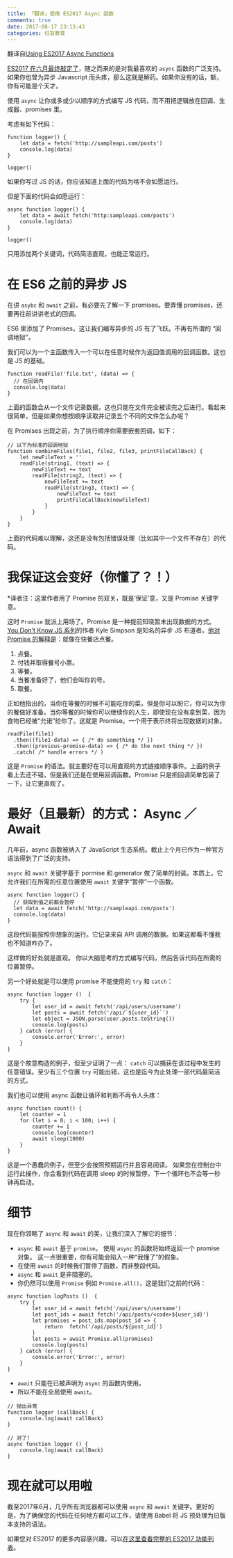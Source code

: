 ```yaml
---
title: 「翻译」使用 ES2017 Async 函数
comments: true
date: 2017-08-17 23:13:43
categories: 扫盲教育
---
```

翻译自[Using ES2017 Async Functions](https://css-tricks.com/using-es2017-async-functions/)

[ES2017 在六月最终敲定了](https://github.com/tc39/proposals/blob/master/finished-proposals.md)，随之而来的是对我最喜欢的 `async` 函数的广泛支持。如果你也曾为异步 Javascript 而头疼，那么这就是解药。如果你没有的话，额，你有可能是个天才。

使用 `async` 让你或多或少以顺序的方式编写 JS 代码，而不用把逻辑放在回调、生成器、promises 里。

考虑有如下代码：

``` JS
function logger() {
    let data = fetch('http://sampleapi.com/posts')
    console.log(data)
}

logger()
```

如果你写过 JS 的话，你应该知道上面的代码为啥不会如愿运行。

但是下面的代码会如愿运行：

``` JS
async function logger() {
    let data = await fetch('http:sampleapi.com/posts')
    console.log(data)
}

logger()
```

只用添加两个关键词，代码简洁直观，也能正常运行。

# 在 ES6 之前的异步 JS

在讲 `asybc` 和 `await` 之前，有必要先了解一下 promises。要弄懂 promises，还要再往前讲讲老式的回调。

ES6 里添加了 Promises，这让我们编写异步的 JS 有了飞跃。不再有所谓的 “回调地狱”。

我们可以为一个主函数传入一个可以在任意时候作为返回值调用的回调函数。这也是 JS 的基础。

``` JS
function readFile('file.txt', (data) => {
  // 在回调内
  console.log(data)
}
```

上面的函数会从一个文件记录数据，这也只能在文件完全被读完之后进行。看起来很简单，但是如果你想按顺序读取并记录五个不同的文件怎么办呢？

在 Promises 出现之前，为了执行顺序你需要嵌套回调，如下：

``` JS
// 以下为标准的回调地狱
function combineFiles(file1, file2, file3, printFileCallBack) {
    let newFileText = ''
    readFile(string1, (text) => {
        newFileText += text
        readFile(string2, (text) => {
            newFileText += text
            readFile(string3, (text) => {
                newFileText += text
                printFileCallBack(newFileText)
            }
        }
    } 
}
```

上面的代码难以理解，这还是没有包括错误处理（比如其中一个文件不存在）的代码。

# 我保证这会变好（你懂了？！）
*译者注：这里作者用了 Promise 的双关，既是‘保证’意，又是 Promise 关键字意。

这时 `Promise` 就派上用场了。Promise 是一种提前知晓暂未出现数据的方式。[You Don't Know JS 系列](https://github.com/getify/You-Dont-Know-JS)的作者 Kyle Simpson 是知名的异步 JS 布道者。[他对 Promise 的解释是](https://www.youtube.com/watch?v=Qg1SvpIau6U)：就像在快餐店点餐。

1. 点餐。
2. 付钱并取得餐号小票。
3. 等餐。
4. 当餐准备好了，他们会叫你的号。
5. 取餐。

正如他指出的，当你在等餐的时候不可能吃你的菜，但是你可以盼它，你可以为你的餐做好准备。当你等餐的时候你可以继续你的人生，即使现在没有拿到菜，因为食物已经被“允诺”给你了。这就是 Promise。一个用于表示终将出现数据的对象。

``` JS
readFile(file1)
  .then((file1-data) => { /* do something */ })
  .then((previous-promise-data) => { /* do the next thing */ })
  .catch( /* handle errors */ )
```

这是 `Promise` 的语法。就主要好在可以用直观的方式链接顺序事件。上面的例子看上去还不错，但是我们还是在使用回调函数。Promise 只是把回调简单包装了一下，让它更直观了。

# 最好（且最新）的方式： Async ／ Await
几年前，async 函数被纳入了 JavaScript 生态系统。截止上个月已作为一种官方语法得到了广泛的支持。

`async` 和 `await` 关键字基于 pormise 和 generator 做了简单的封装。本质上，它允许我们在所需的任意位置使用 `await` 关键字“暂停”一个函数。

``` JS
async function logger() {
  // 获取到值之前都会暂停
  let data = await fetch('http://sampleapi.com/posts')
  console.log(data)
}
```

这段代码能按照你想象的运行。它记录来自 API 调用的数据。如果这都看不懂我也不知道咋办了。

这样做的好处就是直观。 你以大脑思考的方式编写代码，然后告诉代码在所需的位置暂停。

另一个好处就是可以使用 promise 不能使用的 `try` 和 `catch`：

``` JS
async function logger ()  {
    try {
        let user_id = await fetch('/api/users/username')
        let posts = await fetch('/api/`${user_id}`')
        let object = JSON.parse(user.posts.toString())
        console.log(posts)
    } catch (error) {
        console.error('Error:', error) 
    }
}
```

这是个故意构造的例子，但至少证明了一点： `catch` 可以捕获在该过程中发生的任意错误。至少有三个位置 `try` 可能出错，这也是迄今为止处理一部代码最简洁的方式。

我们也可以使用 async 函数让循环和判断不再令人头疼：

```
async function count() {
    let counter = 1
    for (let i = 0; i < 100; i++) {
        counter += 1
        console.log(counter)
        await sleep(1000)
    }
}
```

这是一个愚蠢的例子，但至少会按照预期运行并且容易阅读。 如果您在控制台中运行此操作，你会看到代码在调用 sleep 的时候暂停，下一个循环也不会等一秒钟再启动。

# 细节
现在你领略了 `async` 和 `await` 的美，让我们深入了解它的细节：

- `async` 和 `await` 基于 `promise`。 使用 `async` 的函数将始终返回一个 promise 对象。 这一点很重要，你有可能会陷入一种“我懂了”的假象。
- 在使用 `await` 的时候我们暂停了函数，而非整段代码。
- `async` 和 `await` 是非阻塞的。
- 你仍然可以使用 `Promise` 例如 `Promise.all()`，这是我们之前的代码：
``` JS
async function logPosts ()  {
    try {
        let user_id = await fetch('/api/users/username')
        let post_ids = await fetch('/api/posts/<code>${user_id}')
        let promises = post_ids.map(post_id => {
            return  fetch('/api/posts/${post_id}')
        }
        let posts = await Promise.all(promises)
        console.log(posts)
    } catch (error) {
        console.error('Error:', error) 
    }
}
```
- `await` 只能在已被声明为 `async` 的函数内使用。
- 所以不能在全局使用 `await`。
``` JS
// 抛出异常
function logger (callBack) {
    console.log(await callBack)
}

// 对了!
async function logger () {
    console.log(await callBack)
}
```

# 现在就可以用啦
截至2017年6月，几乎所有浏览器都可以使用 `async` 和 `await` 关键字。更好的是，为了确保您的代码在任何地方都可以工作，请使用 Babel 将 JS 预处理为旧版本支持的语法。

如果您对 ES2017 的更多内容感兴趣，可以[在这里查看完整的 ES2017 功能列表](//2ality.com/2016/02/ecmascript-2017.html)。
